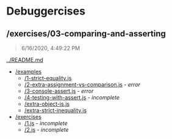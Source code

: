 # Debuggercises 

## /exercises/03-comparing-and-asserting 

> 6/16/2020, 4:49:22 PM 

[../README.md](../README.md)

- [/examples](./examples/README.md)
  - [/1-strict-equality.js](./examples/README.md#1-strict-equalityjs)  
  - [/2-extra-assignment-vs-comparison.js](./examples/README.md#2-extra-assignment-vs-comparisonjs) - _error_ 
  - [/3-console-assert.js](./examples/README.md#3-console-assertjs) - _error_ 
  - [/4-testing-with-assert.js](./examples/README.md#4-testing-with-assertjs) - _incomplete_ 
  - [/extra-object-is.js](./examples/README.md#extra-object-isjs)  
  - [/extra-strict-inequality.js](./examples/README.md#extra-strict-inequalityjs)  
- [/exercises](./exercises/README.md)
  - [/1.js](./exercises/README.md#1js) - _incomplete_ 
  - [/2.js](./exercises/README.md#2js) - _incomplete_ 

